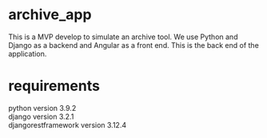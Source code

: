 # archive_app
This is a MVP develop to simulate an archive tool. We use Python and Django as a backend and Angular as a front end. This is the back end of the application.

# requirements
python version 3.9.2 \
django version 3.2.1 \
djangorestframework version 3.12.4
